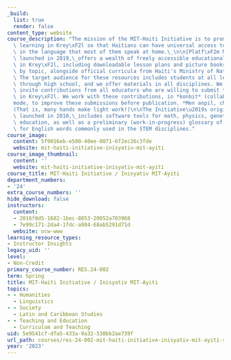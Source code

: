 ```yaml
---
_build:
  list: true
  render: false
content_type: website
course_description: "The mission of the MIT-Haiti Initiative is to promote active\
  \ learning in Krey\xF2l so that Haitians can have universal access to quality education\
  \ in the language that most of them speak at home.\_\n\n[Platf\xF2m MIT-Ayiti](http://mit-ayiti.net/),\
  \ launched in 2019,\_offers a wealth of freely accessible educational resources\
  \ in Krey\xF2l, including downloadable lesson plans and picture books categorized\
  \ by topic, alongside official curricula from Haiti's Ministry of National Education.\
  \ The target audience for these resources includes students at all levels from pre-kindergarten\
  \ through high school, and we offer materials in all disciplines. We also host and\
  \ invite contributions from all educators who are willing to submit their own materials\
  \ in Krey\xF2l. We work with these contributions, in *konbit* (collaborative)\_\
  mode, to improve these submissions before publication. *Men anpil, chay pa lou!*\_\
  (That is, many hands make light work!)\n\nThe Initiative\u2019s original\_[website](http://haiti.mit.edu/),\
  \ launched in 2010,\_includes software tools for math, physics, genetics, and biochemistry\
  \ education, as well as a preliminary (work-in-progress) glossary of Krey\xF2l equivalents\
  \ for English words commonly used in the STEM disciplines."
course_image:
  content: 5f9016eb-e500-40ee-8071-6f2ec26c3fde
  website: mit-haiti-initiative-inisyativ-mit-ayiti
course_image_thumbnail:
  content: ''
  website: mit-haiti-initiative-inisyativ-mit-ayiti
course_title: MIT-Haiti Initiative / Inisyativ MIT-Ayiti
department_numbers:
- '24'
extra_course_numbers: ''
hide_download: false
instructors:
  content:
  - 2016f8d5-1682-1bec-8853-20052a703968
  - 7e99c171-2da4-1fdc-a984-68ab5291d71d
  website: ocw-www
learning_resource_types:
- Instructor Insights
legacy_uid: ''
level:
- Non-Credit
primary_course_number: RES.24-002
term: Spring
title: MIT-Haiti Initiative / Inisyativ MIT-Ayiti
topics:
- - Humanities
  - Linguistics
- - Society
  - Latin and Caribbean Studies
- - Teaching and Education
  - Curriculum and Teaching
uid: 5e9541cf-dfa5-433a-9a32-530bb2ae739f
url_path: courses/res-24-002-mit-haiti-initiative-inisyativ-mit-ayiti-spring-2023
year: '2023'
---
```

